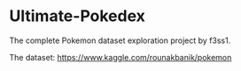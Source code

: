 # Ultimate-Pokedex
The complete Pokemon dataset exploration project by f3ss1.

The dataset: https://www.kaggle.com/rounakbanik/pokemon
